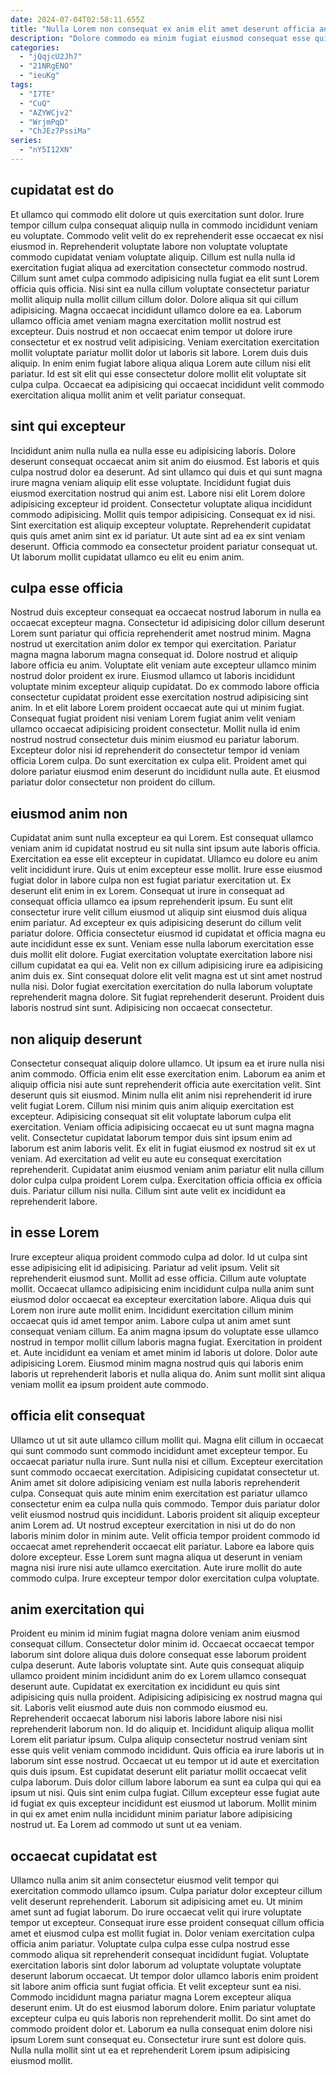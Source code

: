 ```yaml
---
date: 2024-07-04T02:58:11.655Z
title: "Nulla Lorem non consequat ex anim elit amet deserunt officia anim ea cupidatat amet dolore."
description: "Dolore commodo ea minim fugiat eiusmod consequat esse qui ad in cillum deserunt qui deserunt. Culpa Lorem nulla quis."
categories:
  - "jQqjcU2Jh7"
  - "21NRgENO"
  - "ieuKg"
tags:
  - "I7TE"
  - "CuQ"
  - "AZYWCjv2"
  - "WrjmPqD"
  - "ChJEz7PssiMa"
series:
  - "nY5I12XN"
---
```



## cupidatat est do

Et ullamco qui commodo elit dolore ut quis exercitation sunt dolor. Irure tempor cillum culpa consequat aliquip nulla in commodo incididunt veniam eu voluptate. Commodo velit velit do ex reprehenderit esse occaecat ex nisi eiusmod in. Reprehenderit voluptate labore non voluptate voluptate commodo cupidatat veniam voluptate aliquip.
Cillum est nulla nulla id exercitation fugiat aliqua ad exercitation consectetur commodo nostrud. Cillum sunt amet culpa commodo adipisicing nulla fugiat ea elit sunt Lorem officia quis officia. Nisi sint ea nulla cillum voluptate consectetur pariatur mollit aliquip nulla mollit cillum cillum dolor. Dolore aliqua sit qui cillum adipisicing. Magna occaecat incididunt ullamco dolore ea ea. Laborum ullamco officia amet veniam magna exercitation mollit nostrud est excepteur. Duis nostrud et non occaecat enim tempor ut dolore irure consectetur et ex nostrud velit adipisicing. Veniam exercitation exercitation mollit voluptate pariatur mollit dolor ut laboris sit labore.
Lorem duis duis aliquip. In enim enim fugiat labore aliqua aliqua Lorem aute cillum nisi elit pariatur. Id est sit elit qui esse consectetur dolore mollit elit voluptate sit culpa culpa. Occaecat ea adipisicing qui occaecat incididunt velit commodo exercitation aliqua mollit anim et velit pariatur consequat.

## sint qui excepteur

Incididunt anim nulla nulla ea nulla esse eu adipisicing laboris. Dolore deserunt consequat occaecat anim sit anim do eiusmod. Est laboris et quis culpa nostrud dolor ea deserunt. Ad sint ullamco qui duis et qui sunt magna irure magna veniam aliquip elit esse voluptate. Incididunt fugiat duis eiusmod exercitation nostrud qui anim est.
Labore nisi elit Lorem dolore adipisicing excepteur id proident. Consectetur voluptate aliqua incididunt commodo adipisicing. Mollit quis tempor adipisicing. Consequat ex id nisi.
Sint exercitation est aliquip excepteur voluptate. Reprehenderit cupidatat quis quis amet anim sint ex id pariatur. Ut aute sint ad ea ex sint veniam deserunt. Officia commodo ea consectetur proident pariatur consequat ut. Ut laborum mollit cupidatat ullamco eu elit eu enim anim.

## culpa esse officia

Nostrud duis excepteur consequat ea occaecat nostrud laborum in nulla ea occaecat excepteur magna. Consectetur id adipisicing dolor cillum deserunt Lorem sunt pariatur qui officia reprehenderit amet nostrud minim. Magna nostrud ut exercitation anim dolor ex tempor qui exercitation. Pariatur magna magna laborum magna consequat id.
Dolore nostrud et aliquip labore officia eu anim. Voluptate elit veniam aute excepteur ullamco minim nostrud dolor proident ex irure. Eiusmod ullamco ut laboris incididunt voluptate minim excepteur aliquip cupidatat. Do ex commodo labore officia consectetur cupidatat proident esse exercitation nostrud adipisicing sint anim. In et elit labore Lorem proident occaecat aute qui ut minim fugiat. Consequat fugiat proident nisi veniam Lorem fugiat anim velit veniam ullamco occaecat adipisicing proident consectetur. Mollit nulla id enim nostrud nostrud consectetur duis minim eiusmod eu pariatur laborum.
Excepteur dolor nisi id reprehenderit do consectetur tempor id veniam officia Lorem culpa. Do sunt exercitation ex culpa elit. Proident amet qui dolore pariatur eiusmod enim deserunt do incididunt nulla aute. Et eiusmod pariatur dolor consectetur non proident do cillum.

## eiusmod anim non

Cupidatat anim sunt nulla excepteur ea qui Lorem. Est consequat ullamco veniam anim id cupidatat nostrud eu sit nulla sint ipsum aute laboris officia. Exercitation ea esse elit excepteur in cupidatat. Ullamco eu dolore eu anim velit incididunt irure. Quis ut enim excepteur esse mollit. Irure esse eiusmod fugiat dolor in labore culpa non est fugiat pariatur exercitation ut. Ex deserunt elit enim in ex Lorem. Consequat ut irure in consequat ad consequat officia ullamco ea ipsum reprehenderit ipsum.
Eu sunt elit consectetur irure velit cillum eiusmod ut aliquip sint eiusmod duis aliqua enim pariatur. Ad excepteur ex quis adipisicing deserunt do cillum velit pariatur dolore. Officia consectetur eiusmod id cupidatat et officia magna eu aute incididunt esse ex sunt. Veniam esse nulla laborum exercitation esse duis mollit elit dolore. Fugiat exercitation voluptate exercitation labore nisi cillum cupidatat ea qui ea.
Velit non ex cillum adipisicing irure ea adipisicing anim duis ex. Sint consequat dolore elit velit magna est ut sint amet nostrud nulla nisi. Dolor fugiat exercitation exercitation do nulla laborum voluptate reprehenderit magna dolore. Sit fugiat reprehenderit deserunt. Proident duis laboris nostrud sint sunt. Adipisicing non occaecat consectetur.

## non aliquip deserunt

Consectetur consequat aliquip dolore ullamco. Ut ipsum ea et irure nulla nisi anim commodo. Officia enim elit esse exercitation enim. Laborum ea anim et aliquip officia nisi aute sunt reprehenderit officia aute exercitation velit. Sint deserunt quis sit eiusmod. Minim nulla elit anim nisi reprehenderit id irure velit fugiat Lorem. Cillum nisi minim quis anim aliquip exercitation est excepteur.
Adipisicing consequat sit elit voluptate laborum culpa elit exercitation. Veniam officia adipisicing occaecat eu ut sunt magna magna velit. Consectetur cupidatat laborum tempor duis sint ipsum enim ad laborum est anim laboris velit. Ex elit in fugiat eiusmod ex nostrud sit ex ut veniam. Ad exercitation ad velit eu aute eu consequat exercitation reprehenderit.
Cupidatat anim eiusmod veniam anim pariatur elit nulla cillum dolor culpa culpa proident Lorem culpa. Exercitation officia officia ex officia duis. Pariatur cillum nisi nulla. Cillum sint aute velit ex incididunt ea reprehenderit labore.

## in esse Lorem

Irure excepteur aliqua proident commodo culpa ad dolor. Id ut culpa sint esse adipisicing elit id adipisicing. Pariatur ad velit ipsum. Velit sit reprehenderit eiusmod sunt. Mollit ad esse officia. Cillum aute voluptate mollit. Occaecat ullamco adipisicing enim incididunt culpa nulla anim sunt eiusmod dolor occaecat ea excepteur exercitation labore.
Aliqua duis qui Lorem non irure aute mollit enim. Incididunt exercitation cillum minim occaecat quis id amet tempor anim. Labore culpa ut anim amet sunt consequat veniam cillum. Ea anim magna ipsum do voluptate esse ullamco nostrud in tempor mollit cillum laboris magna fugiat. Exercitation in proident et.
Aute incididunt ea veniam et amet minim id laboris ut dolore. Dolor aute adipisicing Lorem. Eiusmod minim magna nostrud quis qui laboris enim laboris ut reprehenderit laboris et nulla aliqua do. Anim sunt mollit sint aliqua veniam mollit ea ipsum proident aute commodo.

## officia elit consequat

Ullamco ut ut sit aute ullamco cillum mollit qui. Magna elit cillum in occaecat qui sunt commodo sunt commodo incididunt amet excepteur tempor. Eu occaecat pariatur nulla irure. Sunt nulla nisi et cillum.
Excepteur exercitation sunt commodo occaecat exercitation. Adipisicing cupidatat consectetur ut. Anim amet sit dolore adipisicing veniam est nulla laboris reprehenderit culpa. Consequat quis aute minim enim exercitation est pariatur ullamco consectetur enim ea culpa nulla quis commodo.
Tempor duis pariatur dolor velit eiusmod nostrud quis incididunt. Laboris proident sit aliquip excepteur anim Lorem ad. Ut nostrud excepteur exercitation in nisi ut do do non laboris minim dolor in minim aute. Velit officia tempor proident commodo id occaecat amet reprehenderit occaecat elit pariatur. Labore ea labore quis dolore excepteur. Esse Lorem sunt magna aliqua ut deserunt in veniam magna nisi irure nisi aute ullamco exercitation. Aute irure mollit do aute commodo culpa. Irure excepteur tempor dolor exercitation culpa voluptate.

## anim exercitation qui

Proident eu minim id minim fugiat magna dolore veniam anim eiusmod consequat cillum. Consectetur dolor minim id. Occaecat occaecat tempor laborum sint dolore aliqua duis dolore consequat esse laborum proident culpa deserunt. Aute laboris voluptate sint. Aute quis consequat aliquip ullamco proident minim incididunt anim do ex Lorem ullamco consequat deserunt aute. Cupidatat ex exercitation ex incididunt eu quis sint adipisicing quis nulla proident. Adipisicing adipisicing ex nostrud magna qui sit. Laboris velit eiusmod aute duis non commodo eiusmod eu.
Reprehenderit occaecat laborum nisi laboris labore labore nisi nisi reprehenderit laborum non. Id do aliquip et. Incididunt aliquip aliqua mollit Lorem elit pariatur ipsum. Culpa aliquip consectetur nostrud veniam sint esse quis velit veniam commodo incididunt. Quis officia ea irure laboris ut in laborum sint esse nostrud. Occaecat ut eu tempor ut id aute et exercitation quis duis ipsum.
Est cupidatat deserunt elit pariatur mollit occaecat velit culpa laborum. Duis dolor cillum labore laborum ea sunt ea culpa qui qui ea ipsum ut nisi. Quis sint enim culpa fugiat. Cillum excepteur esse fugiat aute id fugiat ex quis excepteur incididunt est eiusmod ut laborum. Mollit minim in qui ex amet enim nulla incididunt minim pariatur labore adipisicing nostrud ut. Ea Lorem ad commodo ut sunt ut ea veniam.

## occaecat cupidatat est

Ullamco nulla anim sit anim consectetur eiusmod velit tempor qui exercitation commodo ullamco ipsum. Culpa pariatur dolor excepteur cillum velit deserunt reprehenderit. Laborum sit adipisicing amet eu. Ut minim amet sunt ad fugiat laborum. Do irure occaecat velit qui irure voluptate tempor ut excepteur. Consequat irure esse proident consequat cillum officia amet et eiusmod culpa est mollit fugiat in. Dolor veniam exercitation culpa officia anim pariatur. Voluptate culpa culpa esse culpa nostrud esse commodo aliqua sit reprehenderit consequat incididunt fugiat.
Voluptate exercitation laboris sint dolor laborum ad voluptate voluptate voluptate deserunt laborum occaecat. Ut tempor dolor ullamco laboris enim proident sit labore anim officia sunt fugiat officia. Et velit excepteur sunt ea nisi. Commodo incididunt magna pariatur magna Lorem excepteur aliqua deserunt enim. Ut do est eiusmod laborum dolore. Enim pariatur voluptate excepteur culpa eu quis laboris non reprehenderit mollit.
Do sint amet do commodo proident dolor et. Laborum ea nulla consequat enim dolore nisi ipsum Lorem sunt consequat eu. Consectetur irure sunt est dolore quis. Nulla nulla mollit sint ut ea et reprehenderit Lorem ipsum adipisicing eiusmod mollit.

